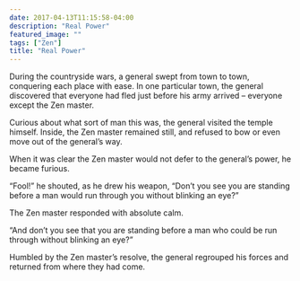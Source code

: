 ```yaml
---
date: 2017-04-13T11:15:58-04:00
description: "Real Power"
featured_image: ""
tags: ["Zen"]
title: "Real Power"
---
```


During the countryside wars, a general swept from town to town, conquering each place with ease. In one particular town, the general discovered that everyone had fled just before his army arrived – everyone except the Zen master.

Curious about what sort of man this was, the general visited the temple himself. Inside, the Zen master remained still, and refused to bow or even move out of the general’s way.

When it was clear the Zen master would not defer to the general’s power, he became furious.

“Fool!” he shouted, as he drew his weapon, “Don’t you see you are standing before a man would run through you without blinking an eye?”

The Zen master responded with absolute calm.

“And don’t you see that you are standing before a man who could be run through without blinking an eye?”

Humbled by the Zen master’s resolve, the general regrouped his forces and returned from where they had come.